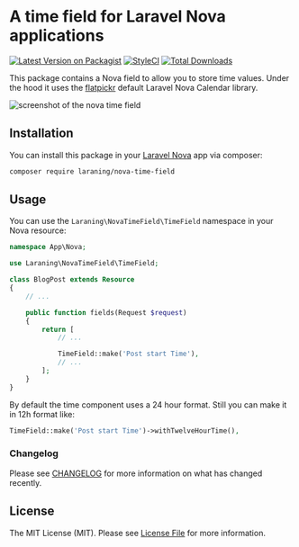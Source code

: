 # A time field for Laravel Nova applications

[![Latest Version on Packagist](https://img.shields.io/packagist/v/laraning/nova-time-field.svg?style=flat-square)](https://packagist.org/packages/laraning/nova-time-field)
[![StyleCI](https://github.styleci.io/repos/150501690/shield?branch=master)](https://github.styleci.io/repos/150501690)
[![Total Downloads](https://img.shields.io/packagist/dt/laraning/nova-time-field.svg?style=flat-square)](https://packagist.org/packages/laraning/nova-time-field)

This package contains a Nova field to allow you to store time values. Under the hood it uses the [flatpickr](https://github.com/flatpickr/flatpickr) default Laravel Nova Calendar library.

![screenshot of the nova time field](https://www.laraning.com/others/nova-time-field.png)

## Installation

You can install this package in your [Laravel Nova](https://nova.laravel.com) app via composer:

```bash
composer require laraning/nova-time-field
```

## Usage

You can use the `Laraning\NovaTimeField\TimeField` namespace in your Nova resource:

```php
namespace App\Nova;

use Laraning\NovaTimeField\TimeField;

class BlogPost extends Resource
{
    // ...

    public function fields(Request $request)
    {
        return [
            // ...

            TimeField::make('Post start Time'),
            // ...
        ];
    }
}
```

By default the time component uses a 24 hour format. Still you can make it in 12h format like:

```php
TimeField::make('Post start Time')->withTwelveHourTime(),
```
### Changelog

Please see [CHANGELOG](CHANGELOG.md) for more information on what has changed recently.

## License

The MIT License (MIT). Please see [License File](LICENSE.md) for more information.

